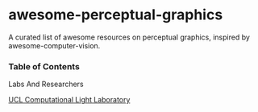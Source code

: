 # awesome-perceptual-graphics
A  curated list of  awesome resources on perceptual graphics, inspired by awesome-computer-vision.

### Table of Contents
Labs And Researchers

[UCL Computational Light Laboratory](https://complightlab.com/)
